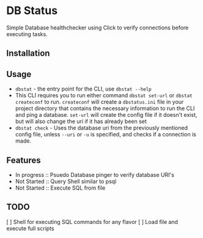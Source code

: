 
# DB Status

Simple Database healthchecker using Click to verify connections
before executing tasks.

## Installation

## Usage
 - `dbstat` - the entry point for the CLI, use `dbstat --help`
 - This CLI requires you to run either command `dbstat set-url` or `dbstat createconf`
   to run. `createconf` will create a `dbstatus.ini` file in your project directory 
   that contains the necessary information to run the CLI and ping a database. 
   `set-url` will create the config file if it doesn't exist, but will also change the
   uri if it has already been set
 - `dbstat check` - Uses the database uri from the previously mentioned config file,
   unless `--uri` or `-u` is specified, and checks if a connection is made. 

## Features
 - In progress :: Psuedo Database pinger to verify database URI's
 - Not Started :: Query Shell similar to psql
 - Not Started :: Execute SQL from file

## TODO
[ ]  Shell for executing SQL commands for any flavor
[ ]  Load file and execute full scripts

